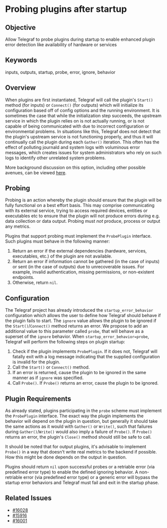 # Probing plugins after startup

## Objective

Allow Telegraf to probe plugins during startup to enable enhanced plugin error 
detection like availability of hardware or services

## Keywords

inputs, outputs, startup, probe, error, ignore, behavior

## Overview

When plugins are first instantiated, Telegraf will call the plugin's `Start()` 
method (for inputs) or `Connect()` (for outputs) which will initialize its 
configuration based off of config options and the running environment. It is 
sometimes the case that while the initialization step succeeds, the upstream 
service in which the plugin relies on is not actually running, or is not capable 
of being communicated with due to incorrect configuration or environmental 
problems. In situations like this, Telegraf does not detect that the plugin's 
upstream service is not functioning properly, and thus it will continually call 
the plugin during each `Gather()` iteration. This often has the effect of 
polluting journald and system logs with voluminous error messages, which creates 
issues for system administrators who rely on such logs to identify other 
unrelated system problems.

More background discussion on this option, including other possible avenues, can 
be viewed [here](https://github.com/influxdata/telegraf/issues/16028).

## Probing

Probing is an action whereby the plugin should ensure that the plugin will be
fully functional on a best effort basis. This may comprise communicating with
its external service, trying to access required devices, entities or executables
etc  to ensure that the plugin will not produce errors during e.g. data collection
or data output. Probing must *not* produce, process or output any metrics.

Plugins that support probing must implement the `ProbePlugin` interface. Such 
plugins must behave in the following manner:

1. Return an error if the external dependencies (hardware, services, 
executables, etc.) of the plugin are not available.
2. Return an error if information cannot be gathered (in the case of inputs) or 
sent (in the case of outputs) due to unrecoverable issues. For example, invalid 
authentication, missing permissions, or non-existent endpoints.
3. Otherwise, return `nil`.

## Configuration

The Telegraf project has already introduced the `startup_error_behavior` 
configuration which allows the user to define how Telegraf should behave if the 
plugin fails to start. The `ignore` value allows the plugin to be ignored if the 
`Start()`/`Connect()` method returns an error. We propose to add an additional 
value to this parameter called `probe`, that will behave as a superset of the 
`ignore` behavior. When `startup_error_behavior=probe`, Telegraf will perform 
the following steps on plugin startup:

1. Check if the plugin implements `ProbePlugin`. If it does not, Telegraf will 
fatally exit with a log message indicating that the supplied configuration is 
invalid for the plugin.
2. Call the `Start()` or `Connect()` method.
3. If an error is returned, cause the plugin to be ignored in the same manner as 
if `ignore` was specified.
4. Call `Probe()`. If `Probe()` returns an error, cause the plugin to be ignored.

## Plugin Requirements

As already stated, plugins participating in the `probe` scheme must implement 
the `ProbePlugin` interface. The exact way the plugin implements the behavior 
will depend on the plugin in question, but generally it should take the same 
actions as it would with `Gather()` or `Write()`, such that failures during 
`Gather()`/`Write()` would also imply a failure of `Probe()`. If `Probe()` 
returns an error, the plugin's `Close()` method should still be safe to call.

It should be noted that for output plugins, it's advisable to implement 
`Probe()` in a way that doesn't write real metrics to the backend if possible. 
How this might be done depends on the output in question.

Plugins should return `nil` upon successful probes or a retriable error (via 
predefined error type) to enable the defined ignoring behavior. A non-retriable 
error (via predefined error type) or a generic error will bypass the startup 
error behaviors and Telegraf must fail and exit in the startup phase.

## Related Issues

- [#16028](https://github.com/influxdata/telegraf/issues/16028)
- [#15916](https://github.com/influxdata/telegraf/pull/15916)
- [#16001](https://github.com/influxdata/telegraf/pull/16001)

